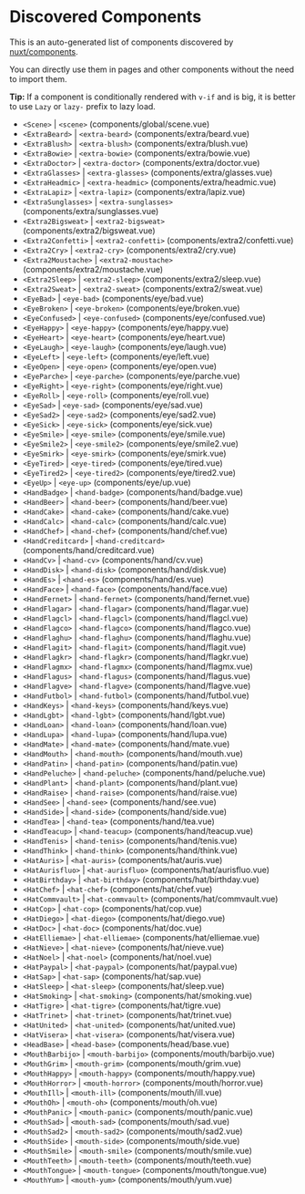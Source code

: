 # Discovered Components

This is an auto-generated list of components discovered by [nuxt/components](https://github.com/nuxt/components).

You can directly use them in pages and other components without the need to import them.

**Tip:** If a component is conditionally rendered with `v-if` and is big, it is better to use `Lazy` or `lazy-` prefix to lazy load.

- `<Scene>` | `<scene>` (components/global/scene.vue)
- `<ExtraBeard>` | `<extra-beard>` (components/extra/beard.vue)
- `<ExtraBlush>` | `<extra-blush>` (components/extra/blush.vue)
- `<ExtraBowie>` | `<extra-bowie>` (components/extra/bowie.vue)
- `<ExtraDoctor>` | `<extra-doctor>` (components/extra/doctor.vue)
- `<ExtraGlasses>` | `<extra-glasses>` (components/extra/glasses.vue)
- `<ExtraHeadmic>` | `<extra-headmic>` (components/extra/headmic.vue)
- `<ExtraLapiz>` | `<extra-lapiz>` (components/extra/lapiz.vue)
- `<ExtraSunglasses>` | `<extra-sunglasses>` (components/extra/sunglasses.vue)
- `<Extra2Bigsweat>` | `<extra2-bigsweat>` (components/extra2/bigsweat.vue)
- `<Extra2Confetti>` | `<extra2-confetti>` (components/extra2/confetti.vue)
- `<Extra2Cry>` | `<extra2-cry>` (components/extra2/cry.vue)
- `<Extra2Moustache>` | `<extra2-moustache>` (components/extra2/moustache.vue)
- `<Extra2Sleep>` | `<extra2-sleep>` (components/extra2/sleep.vue)
- `<Extra2Sweat>` | `<extra2-sweat>` (components/extra2/sweat.vue)
- `<EyeBad>` | `<eye-bad>` (components/eye/bad.vue)
- `<EyeBroken>` | `<eye-broken>` (components/eye/broken.vue)
- `<EyeConfused>` | `<eye-confused>` (components/eye/confused.vue)
- `<EyeHappy>` | `<eye-happy>` (components/eye/happy.vue)
- `<EyeHeart>` | `<eye-heart>` (components/eye/heart.vue)
- `<EyeLaugh>` | `<eye-laugh>` (components/eye/laugh.vue)
- `<EyeLeft>` | `<eye-left>` (components/eye/left.vue)
- `<EyeOpen>` | `<eye-open>` (components/eye/open.vue)
- `<EyeParche>` | `<eye-parche>` (components/eye/parche.vue)
- `<EyeRight>` | `<eye-right>` (components/eye/right.vue)
- `<EyeRoll>` | `<eye-roll>` (components/eye/roll.vue)
- `<EyeSad>` | `<eye-sad>` (components/eye/sad.vue)
- `<EyeSad2>` | `<eye-sad2>` (components/eye/sad2.vue)
- `<EyeSick>` | `<eye-sick>` (components/eye/sick.vue)
- `<EyeSmile>` | `<eye-smile>` (components/eye/smile.vue)
- `<EyeSmile2>` | `<eye-smile2>` (components/eye/smile2.vue)
- `<EyeSmirk>` | `<eye-smirk>` (components/eye/smirk.vue)
- `<EyeTired>` | `<eye-tired>` (components/eye/tired.vue)
- `<EyeTired2>` | `<eye-tired2>` (components/eye/tired2.vue)
- `<EyeUp>` | `<eye-up>` (components/eye/up.vue)
- `<HandBadge>` | `<hand-badge>` (components/hand/badge.vue)
- `<HandBeer>` | `<hand-beer>` (components/hand/beer.vue)
- `<HandCake>` | `<hand-cake>` (components/hand/cake.vue)
- `<HandCalc>` | `<hand-calc>` (components/hand/calc.vue)
- `<HandChef>` | `<hand-chef>` (components/hand/chef.vue)
- `<HandCreditcard>` | `<hand-creditcard>` (components/hand/creditcard.vue)
- `<HandCv>` | `<hand-cv>` (components/hand/cv.vue)
- `<HandDisk>` | `<hand-disk>` (components/hand/disk.vue)
- `<HandEs>` | `<hand-es>` (components/hand/es.vue)
- `<HandFace>` | `<hand-face>` (components/hand/face.vue)
- `<HandFernet>` | `<hand-fernet>` (components/hand/fernet.vue)
- `<HandFlagar>` | `<hand-flagar>` (components/hand/flagar.vue)
- `<HandFlagcl>` | `<hand-flagcl>` (components/hand/flagcl.vue)
- `<HandFlagco>` | `<hand-flagco>` (components/hand/flagco.vue)
- `<HandFlaghu>` | `<hand-flaghu>` (components/hand/flaghu.vue)
- `<HandFlagit>` | `<hand-flagit>` (components/hand/flagit.vue)
- `<HandFlagkr>` | `<hand-flagkr>` (components/hand/flagkr.vue)
- `<HandFlagmx>` | `<hand-flagmx>` (components/hand/flagmx.vue)
- `<HandFlagus>` | `<hand-flagus>` (components/hand/flagus.vue)
- `<HandFlagve>` | `<hand-flagve>` (components/hand/flagve.vue)
- `<HandFutbol>` | `<hand-futbol>` (components/hand/futbol.vue)
- `<HandKeys>` | `<hand-keys>` (components/hand/keys.vue)
- `<HandLgbt>` | `<hand-lgbt>` (components/hand/lgbt.vue)
- `<HandLoan>` | `<hand-loan>` (components/hand/loan.vue)
- `<HandLupa>` | `<hand-lupa>` (components/hand/lupa.vue)
- `<HandMate>` | `<hand-mate>` (components/hand/mate.vue)
- `<HandMouth>` | `<hand-mouth>` (components/hand/mouth.vue)
- `<HandPatin>` | `<hand-patin>` (components/hand/patin.vue)
- `<HandPeluche>` | `<hand-peluche>` (components/hand/peluche.vue)
- `<HandPlant>` | `<hand-plant>` (components/hand/plant.vue)
- `<HandRaise>` | `<hand-raise>` (components/hand/raise.vue)
- `<HandSee>` | `<hand-see>` (components/hand/see.vue)
- `<HandSide>` | `<hand-side>` (components/hand/side.vue)
- `<HandTea>` | `<hand-tea>` (components/hand/tea.vue)
- `<HandTeacup>` | `<hand-teacup>` (components/hand/teacup.vue)
- `<HandTenis>` | `<hand-tenis>` (components/hand/tenis.vue)
- `<HandThink>` | `<hand-think>` (components/hand/think.vue)
- `<HatAuris>` | `<hat-auris>` (components/hat/auris.vue)
- `<HatAurisfluo>` | `<hat-aurisfluo>` (components/hat/aurisfluo.vue)
- `<HatBirthday>` | `<hat-birthday>` (components/hat/birthday.vue)
- `<HatChef>` | `<hat-chef>` (components/hat/chef.vue)
- `<HatCommvault>` | `<hat-commvault>` (components/hat/commvault.vue)
- `<HatCop>` | `<hat-cop>` (components/hat/cop.vue)
- `<HatDiego>` | `<hat-diego>` (components/hat/diego.vue)
- `<HatDoc>` | `<hat-doc>` (components/hat/doc.vue)
- `<HatElliemae>` | `<hat-elliemae>` (components/hat/elliemae.vue)
- `<HatNieve>` | `<hat-nieve>` (components/hat/nieve.vue)
- `<HatNoel>` | `<hat-noel>` (components/hat/noel.vue)
- `<HatPaypal>` | `<hat-paypal>` (components/hat/paypal.vue)
- `<HatSap>` | `<hat-sap>` (components/hat/sap.vue)
- `<HatSleep>` | `<hat-sleep>` (components/hat/sleep.vue)
- `<HatSmoking>` | `<hat-smoking>` (components/hat/smoking.vue)
- `<HatTigre>` | `<hat-tigre>` (components/hat/tigre.vue)
- `<HatTrinet>` | `<hat-trinet>` (components/hat/trinet.vue)
- `<HatUnited>` | `<hat-united>` (components/hat/united.vue)
- `<HatVisera>` | `<hat-visera>` (components/hat/visera.vue)
- `<HeadBase>` | `<head-base>` (components/head/base.vue)
- `<MouthBarbijo>` | `<mouth-barbijo>` (components/mouth/barbijo.vue)
- `<MouthGrim>` | `<mouth-grim>` (components/mouth/grim.vue)
- `<MouthHappy>` | `<mouth-happy>` (components/mouth/happy.vue)
- `<MouthHorror>` | `<mouth-horror>` (components/mouth/horror.vue)
- `<MouthIll>` | `<mouth-ill>` (components/mouth/ill.vue)
- `<MouthOh>` | `<mouth-oh>` (components/mouth/oh.vue)
- `<MouthPanic>` | `<mouth-panic>` (components/mouth/panic.vue)
- `<MouthSad>` | `<mouth-sad>` (components/mouth/sad.vue)
- `<MouthSad2>` | `<mouth-sad2>` (components/mouth/sad2.vue)
- `<MouthSide>` | `<mouth-side>` (components/mouth/side.vue)
- `<MouthSmile>` | `<mouth-smile>` (components/mouth/smile.vue)
- `<MouthTeeth>` | `<mouth-teeth>` (components/mouth/teeth.vue)
- `<MouthTongue>` | `<mouth-tongue>` (components/mouth/tongue.vue)
- `<MouthYum>` | `<mouth-yum>` (components/mouth/yum.vue)
